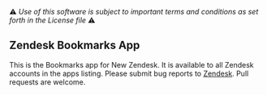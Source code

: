 :warning: *Use of this software is subject to important terms and conditions as set forth in the License file* :warning: 

## Zendesk Bookmarks App

This is the Bookmarks app for New Zendesk. It is available to all Zendesk
accounts in the apps listing. Please submit bug reports to
[Zendesk](https://support.zendesk.com/requests/new). Pull requests are welcome.
